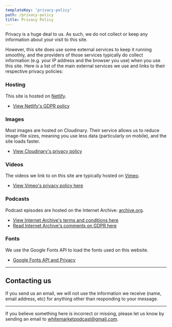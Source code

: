 ```yaml
---
templateKey: 'privacy-policy'
path: /privacy-policy
title: Privacy Policy
---
```


Privacy is a huge deal to us. As such, we do not collect or keep any information about your visit to this site.

However, this site does use some external services to keep it running smoothly, and the providers of those services typically do collect information (e.g. your IP address and the browser you use) when you use this site. Here is a list of the main external services we use and links to their respective privacy policies:

### Hosting

This site is hosted on [Netlify](https://www.netlify.com/).

- [View Netlify's GDPR policy](https://www.netlify.com/gdpr/)

### Images

Most images are hosted on Cloudinary. Their service allows us to reduce image-file sizes, meaning you use less data (particularly on mobile), and the site loads faster.

- [View Cloudinary's privacy policy](https://cloudinary.com/privacy)

### Videos

The videos we link to on this site are typically hosted on [Vimeo](https://vimeo.com).

- [View Vimeo's privacy policy here](https://vimeo.com/privacy)

### Podcasts

Podcast episodes are hosted on the Internet Archive: [archive.org](https://archive.org).

- [View Internet Archive's terms and conditions here](https://archive.org/about/terms.php)
- [Read Internet Archive's comments on GDPR here](https://archive.org/about/faqs.php#Accounts__Information)

### Fonts

We use the Google Fonts API to load the fonts used on this website.

- [Google Fonts API and Privacy](https://developers.google.com/fonts/faq#what_does_using_the_google_fonts_api_mean_for_the_privacy_of_my_users)

---

## Contacting us

If you send us an email, we will not use the information we receive (name, email address, etc) for anything other than responding to your message.

---

If you believe something here is incorrect or missing, please let us know by sending an email to [whitemarketpodcast@gmail.com](mailto:whitemarketpodcast@gmail.com).
